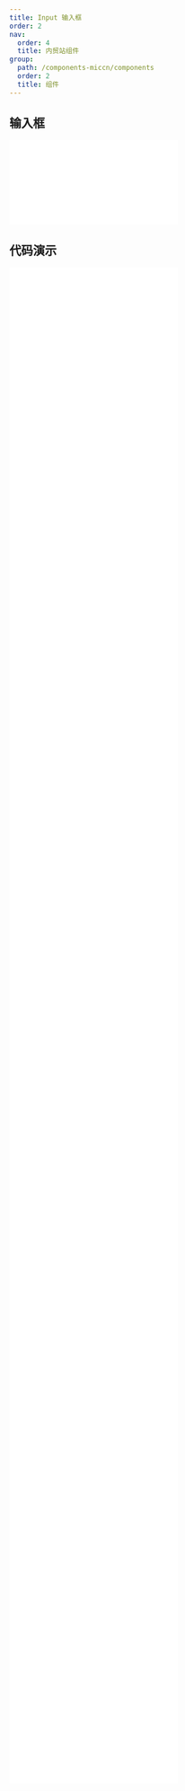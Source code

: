 ```yaml
---
title: Input 输入框
order: 2
nav:
  order: 4
  title: 内贸站组件
group:
  path: /components-miccn/components
  order: 2
  title: 组件
---
```


## 输入框

<div>
<embed src="@docs-common/input/index.md"></embed>
</div>
        
## 代码演示

<Row gutter=8>

  <Col span=12>
    
  <div class="code-box"><embed src="@abiz-rc-miccn/input/demo/basic-input-miccn.md"></embed></div>
          
  <div class="code-box"><embed src="@abiz-rc-miccn/input/demo/addon-input-miccn.md"></embed></div>
          
  <div class="code-box"><embed src="@abiz-rc-miccn/input/demo/search-input-input-miccn.md"></embed></div>
          
  <div class="code-box"><embed src="@abiz-rc-miccn/input/demo/search-input-loading-input-miccn.md"></embed></div>
          
  <div class="code-box"><embed src="@abiz-rc-miccn/input/demo/tooltip-input-miccn.md"></embed></div>
          
  <div class="code-box"><embed src="@abiz-rc-miccn/input/demo/password-input-input-miccn.md"></embed></div>
          
  <div class="code-box"><embed src="@abiz-rc-miccn/input/demo/textarea-show-count-input-miccn.md"></embed></div>
          
  <div class="code-box"><embed src="@abiz-rc-miccn/input/demo/borderless-debug-input-miccn.md"></embed></div>
          
  <div class="code-box"><embed src="@abiz-rc-miccn/input/demo/textarea-resize-input-miccn.md"></embed></div>
          
  </Col>
          
  <Col span=12>
    
  <div class="code-box"><embed src="@abiz-rc-miccn/input/demo/size-input-miccn.md"></embed></div>
          
  <div class="code-box"><embed src="@abiz-rc-miccn/input/demo/group-input-miccn.md"></embed></div>
          
  <div class="code-box"><embed src="@abiz-rc-miccn/input/demo/textarea-input-miccn.md"></embed></div>
          
  <div class="code-box"><embed src="@abiz-rc-miccn/input/demo/autosize-textarea-input-miccn.md"></embed></div>
          
  <div class="code-box"><embed src="@abiz-rc-miccn/input/demo/presuffix-input-miccn.md"></embed></div>
          
  <div class="code-box"><embed src="@abiz-rc-miccn/input/demo/allowClear-input-miccn.md"></embed></div>
          
  <div class="code-box"><embed src="@abiz-rc-miccn/input/demo/borderless-input-miccn.md"></embed></div>
          
  <div class="code-box"><embed src="@abiz-rc-miccn/input/demo/align-input-miccn.md"></embed></div>
          
  </Col>
          
</Row>
        
<div><embed src="@docs-common/input/index-api.md"></embed><div>
        